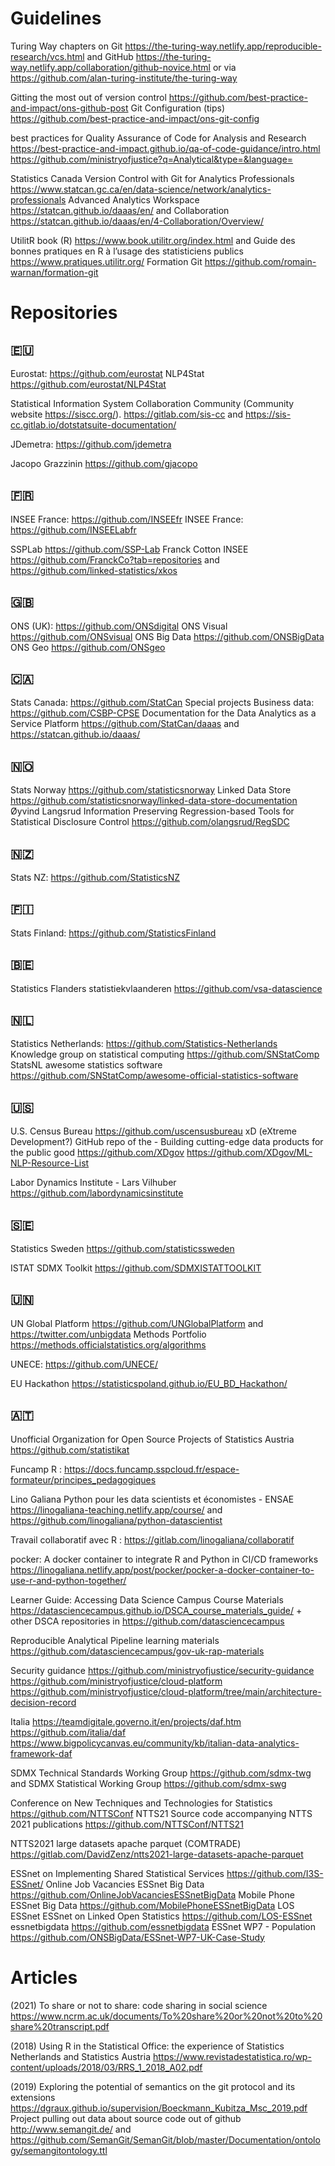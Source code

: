 # Guidelines

Turing Way chapters on Git https://the-turing-way.netlify.app/reproducible-research/vcs.html and GitHub
https://the-turing-way.netlify.app/collaboration/github-novice.html or via https://github.com/alan-turing-institute/the-turing-way

Gitting the most out of version control https://github.com/best-practice-and-impact/ons-github-post 
Git Configuration (tips) https://github.com/best-practice-and-impact/ons-git-config

best practices for Quality Assurance of Code for Analysis and Research https://best-practice-and-impact.github.io/qa-of-code-guidance/intro.html 
https://github.com/ministryofjustice?q=Analytical&type=&language= 

Statistics Canada Version Control with Git for Analytics Professionals https://www.statcan.gc.ca/en/data-science/network/analytics-professionals 
Advanced Analytics Workspace https://statcan.github.io/daaas/en/ and Collaboration https://statcan.github.io/daaas/en/4-Collaboration/Overview/

UtilitR book (R) https://www.book.utilitr.org/index.html and Guide des bonnes pratiques en R à l’usage des statisticiens publics https://www.pratiques.utilitr.org/ 
Formation Git https://github.com/romain-warnan/formation-git

# Repositories

## :eu:
Eurostat: https://github.com/eurostat
NLP4Stat https://github.com/eurostat/NLP4Stat

Statistical Information System Collaboration Community (Community website https://siscc.org/). https://gitlab.com/sis-cc and https://sis-cc.gitlab.io/dotstatsuite-documentation/

JDemetra: https://github.com/jdemetra

Jacopo Grazzinin https://github.com/gjacopo

## 🇫🇷
INSEE France: https://github.com/INSEEfr 
INSEE France: https://github.com/INSEELabfr 

SSPLab https://github.com/SSP-Lab 
Franck Cotton INSEE https://github.com/FranckCo?tab=repositories and https://github.com/linked-statistics/xkos 

## :uk:
ONS (UK): https://github.com/ONSdigital 
ONS Visual https://github.com/ONSvisual
ONS Big Data https://github.com/ONSBigData
ONS Geo https://github.com/ONSgeo 

## 🇨🇦
Stats Canada: https://github.com/StatCan 
Special projects Business data: https://github.com/CSBP-CPSE 
Documentation for the Data Analytics as a Service Platform https://github.com/StatCan/daaas   and https://statcan.github.io/daaas/ 

## 🇳🇴
Stats Norway https://github.com/statisticsnorway
Linked Data Store https://github.com/statisticsnorway/linked-data-store-documentation 
Øyvind Langsrud Information Preserving Regression-based Tools for Statistical Disclosure Control https://github.com/olangsrud/RegSDC

## 🇳🇿
Stats NZ: https://github.com/StatisticsNZ

## 🇫🇮
Stats Finland: https://github.com/StatisticsFinland 

## 🇧🇪
Statistics Flanders statistiekvlaanderen  https://github.com/vsa-datascience 

## 🇳🇱
Statistics Netherlands: https://github.com/Statistics-Netherlands 
Knowledge group on statistical computing https://github.com/SNStatComp 
StatsNL awesome statistics software https://github.com/SNStatComp/awesome-official-statistics-software

## 🇺🇸
U.S. Census Bureau https://github.com/uscensusbureau
xD (eXtreme Development?) GitHub repo of the  - Building cutting-edge data products for the public good https://github.com/XDgov
https://github.com/XDgov/ML-NLP-Resource-List 

Labor Dynamics Institute - Lars Vilhuber https://github.com/labordynamicsinstitute

## 🇸🇪
Statistics Sweden https://github.com/statisticssweden

ISTAT SDMX Toolkit https://github.com/SDMXISTATTOOLKIT

## 🇺🇳
UN Global Platform https://github.com/UNGlobalPlatform and https://twitter.com/unbigdata
Methods Portfolio https://methods.officialstatistics.org/algorithms

UNECE: https://github.com/UNECE/ 

EU Hackathon https://statisticspoland.github.io/EU_BD_Hackathon/

## 🇦🇹
Unofficial Organization for Open Source Projects of Statistics Austria https://github.com/statistikat

Funcamp R : https://docs.funcamp.sspcloud.fr/espace-formateur/principes_pedagogiques

Lino Galiana Python pour les data scientists et économistes - ENSAE https://linogaliana-teaching.netlify.app/course/ and https://github.com/linogaliana/python-datascientist   

Travail collaboratif avec R : https://gitlab.com/linogaliana/collaboratif 

pocker: A docker container to integrate R and Python in CI/CD frameworks https://linogaliana.netlify.app/post/pocker/pocker-a-docker-container-to-use-r-and-python-together/ 


Learner Guide: Accessing Data Science Campus Course Materials https://datasciencecampus.github.io/DSCA_course_materials_guide/   + other DSCA repositories in https://github.com/datasciencecampus 

Reproducible Analytical Pipeline learning materials https://github.com/datasciencecampus/gov-uk-rap-materials 



Security guidance
https://github.com/ministryofjustice/security-guidance 
https://github.com/ministryofjustice/cloud-platform 
https://github.com/ministryofjustice/cloud-platform/tree/main/architecture-decision-record 

Italia https://teamdigitale.governo.it/en/projects/daf.htm https://github.com/italia/daf
https://www.bigpolicycanvas.eu/community/kb/italian-data-analytics-framework-daf

SDMX Technical Standards Working Group https://github.com/sdmx-twg and SDMX Statistical Working Group https://github.com/sdmx-swg 

Conference on New Techniques and Technologies for Statistics https://github.com/NTTSConf
NTTS21 Source code accompanying NTTS 2021 publications https://github.com/NTTSConf/NTTS21

NTTS2021 large datasets apache parquet (COMTRADE) https://gitlab.com/DavidZenz/ntts2021-large-datasets-apache-parquet

ESSnet on Implementing Shared Statistical Services https://github.com/I3S-ESSnet/
Online Job Vacancies ESSnet Big Data https://github.com/OnlineJobVacanciesESSnetBigData
Mobile Phone ESSnet Big Data https://github.com/MobilePhoneESSnetBigData 
LOS ESSnet ESSnet on Linked Open Statistics https://github.com/LOS-ESSnet 
essnetbigdata https://github.com/essnetbigdata 
ESSnet WP7 - Population https://github.com/ONSBigData/ESSnet-WP7-UK-Case-Study

# Articles

(2021) To share or not to share: code sharing in social science 
https://www.ncrm.ac.uk/documents/To%20share%20or%20not%20to%20share%20transcript.pdf

(2018) Using R in the Statistical Office: the experience of Statistics Netherlands and Statistics Austria
https://www.revistadestatistica.ro/wp-content/uploads/2018/03/RRS_1_2018_A02.pdf

(2019) Exploring the potential of semantics on the git protocol and its extensions
https://dgraux.github.io/supervision/Boeckmann_Kubitza_Msc_2019.pdf Project pulling out data about source code out of github
http://www.semangit.de/ and https://github.com/SemanGit/SemanGit/blob/master/Documentation/ontology/semangitontology.ttl

